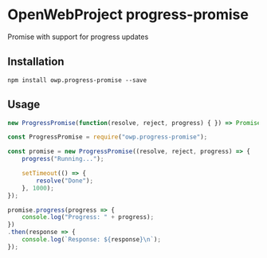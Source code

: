 # OpenWebProject progress-promise
Promise with support for progress updates

## Installation
```
npm install owp.progress-promise --save
```

## Usage
```javascript
new ProgressPromise(function(resolve, reject, progress) { }) => Promise
```

```javascript
const ProgressPromise = require("owp.progress-promise");

const promise = new ProgressPromise((resolve, reject, progress) => {
    progress("Running...");

    setTimeout(() => {
        resolve("Done");
    }, 1000);
});

promise.progress(progress => {
    console.log("Progress: " + progress);
})
.then(response => {
    console.log(`Response: ${response}\n`);
});
```
